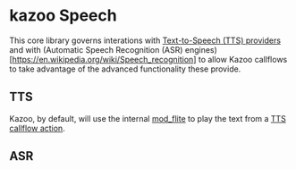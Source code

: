 # kazoo Speech

This core library governs interations with [Text-to-Speech (TTS) providers](https://en.wikipedia.org/wiki/Speech_synthesis) and with (Automatic Speech Recognition (ASR) engines)[https://en.wikipedia.org/wiki/Speech_recognition] to allow Kazoo callflows to take advantage of the advanced functionality these provide.

## TTS

Kazoo, by default, will use the internal [mod_flite](https://freeswitch.org/confluence/display/FREESWITCH/mod_flite) to play the text from a [TTS callflow action](../../../applications/callflow/doc/tts.md).

## ASR
